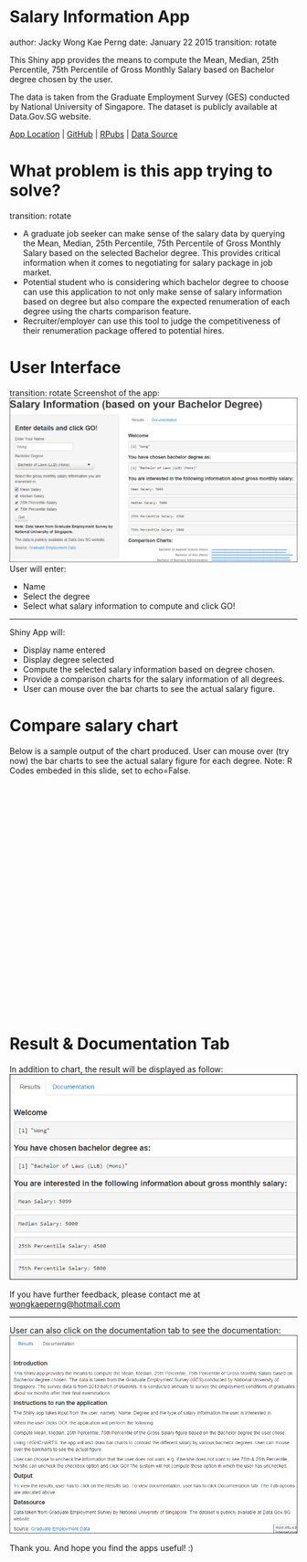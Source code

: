Salary Information App
=============================
author: Jacky Wong Kae Perng
date: January 22 2015
transition: rotate

This Shiny app provides the means to compute the Mean, Median, 25th Percentile, 75th Percentile of Gross Monthly Salary based on Bachelor degree chosen by the user. 

The data is taken from the Graduate Employment Survey (GES) conducted by National University of Singapore. The dataset is publicly available at Data.Gov.SG website.

[App Location](https://wongkaeperng.shinyapps.io/salary2/) |
[GitHub](https://github.com/wongkaeperng) |
[RPubs](http://rpubs.com/wongkaeperng/54928) |
[Data Source](http://data.gov.sg/Metadata/SGMatadata.aspx?id=0319010000000013941E&mid=113198&t=TEXTUAL)

What problem is this app trying to solve?
=========================================
transition: rotate
- A graduate job seeker can make sense of the salary data by querying the  Mean, Median, 25th Percentile, 75th Percentile of Gross Monthly Salary based on the selected Bachelor degree. This provides critical information when it comes to negotiating for salary package in job market.
- Potential student who is considering which bachelor degree to choose can use this application to not only make sense of salary information based on degree but also compare the expected renumeration of each degree using the charts comparison feature.
- Recruiter/employer can use this tool to judge the competitiveness of their renumeration package offered to potential hires.

User Interface
==============
transition: rotate
Screenshot of the app:
![alt text](ui.png)
User will enter:
- Name
- Select the degree
- Select what salary information to compute and click GO!

***

Shiny App will:
- Display name entered
- Display degree selected
- Compute the selected salary information based on degree chosen.
- Provide a comparison charts for the salary information of all degrees. 
- User can mouse over the bar charts to see the actual salary figure.

Compare salary chart
====================
Below is a sample output of the chart produced. User can mouse over (try now) the bar charts to see the actual salary figure for each degree. Note: R Codes embeded in this slide, set to echo=False.

<script type='text/javascript' src=//code.jquery.com/jquery-1.9.1.min.js></script>
<script type='text/javascript' src=//code.highcharts.com/highcharts.js></script>
<script type='text/javascript' src=//code.highcharts.com/highcharts-more.js"></script>
<script type='text/javascript' src=//code.highcharts.com/modules/exporting.js></script> 
 <style>
  .rChart {
    display: block;
    margin-left: auto; 
    margin-right: auto;
    width: 800px;
    height: 400px;
  }  
  </style>
<div id = 'PlotMedian' class = 'rChart highcharts'></div>
<script type='text/javascript'>
    (function($){
        $(function () {
            var chart = new Highcharts.Chart({
 "dom": "PlotMedian",
"width":            800,
"height":            400,
"credits": {
 "href": null,
"text": null 
},
"exporting": {
 "enabled": false 
},
"title": {
 "text": null 
},
"yAxis": [
 {
 "title": {
 "text": "Median" 
} 
} 
],
"series": [
 {
 "data": [
 [
 "Bachelor of Applied Science (Hons)",
          2900 
],
[
 "Bachelor of Arts",
          2800 
],
[
 "Bachelor of Arts (Hons)",
          3200 
],
[
 "Bachelor of Arts (Industrial Design)",
          2650 
],
[
 "Bachelor of Business Administration",
          3000 
],
[
 "Bachelor of Business Administration (Accountancy)",
          2700 
],
[
 "Bachelor of Business Administration (Accountancy) (Hons)",
          2800 
],
[
 "Bachelor of Business Administration (Hons)",
          3200 
],
[
 "Bachelor of Computing (Communications and Media)",
          3050 
],
[
 "Bachelor of Computing (Computer Science)",
          3425 
],
[
 "Bachelor of Computing (Electronic Commerce)",
          3080 
],
[
 "Bachelor of Computing (Information Systems)",
          3005 
],
[
 "Bachelor of Dental Surgery",
          4000 
],
[
 "Bachelor of Engineering (Bioengineering)",
          3000 
],
[
 "Bachelor of Engineering (Chemical Engineering)",
          3175 
],
[
 "Bachelor of Engineering (Civil Engineering)",
          3050 
],
[
 "Bachelor of Engineering (Computer Engineering)",
          3200 
],
[
 "Bachelor of Engineering (Electrical Engineering)",
          3200 
],
[
 "Bachelor of Engineering (Engineering Science)",
          3000 
],
[
 "Bachelor of Engineering (Environmental Engineering)",
          3110 
],
[
 "Bachelor of Engineering (Industrial and Systems Engineering)",
          3200 
],
[
 "Bachelor of Engineering (Materials Science and Engineering)",
          3000 
],
[
 "Bachelor of Engineering (Mechanical Engineering)",
          3225 
],
[
 "Bachelor of Laws (LLB) (Hons)",
          5000 
],
[
 "Bachelor of Medicine and Bachelor of Surgery (MBBS)",
          4500 
],
[
 "Bachelor of Science",
          2800 
],
[
 "Bachelor of Science (Hons)",
          3100 
],
[
 "Bachelor of Science (Nursing)",
          2950 
],
[
 "Bachelor of Science (Nursing) (Hons)",
          3025 
],
[
 "Bachelor of Science (Pharmacy) (Hons)",
          3500 
],
[
 "Bachelor of Science (Project and Facilities Management)",
          3000 
],
[
 "Bachelor of Science (Real Estate)",
          2900 
],
[
 "Bachelor of Social Sciences",
          3200 
] 
],
"type": "bar",
"marker": {
 "radius":              3 
} 
} 
],
"legend": {
 "enabled": false 
},
"xAxis": [
 {
 "title": {
 "text": "Course" 
},
"categories": [ "Bachelor of Applied Science (Hons)", "Bachelor of Arts", "Bachelor of Arts (Hons)", "Bachelor of Arts (Industrial Design)", "Bachelor of Business Administration", "Bachelor of Business Administration (Accountancy)", "Bachelor of Business Administration (Accountancy) (Hons)", "Bachelor of Business Administration (Hons)", "Bachelor of Computing (Communications and Media)", "Bachelor of Computing (Computer Science)", "Bachelor of Computing (Electronic Commerce)", "Bachelor of Computing (Information Systems)", "Bachelor of Dental Surgery", "Bachelor of Engineering (Bioengineering)", "Bachelor of Engineering (Chemical Engineering)", "Bachelor of Engineering (Civil Engineering)", "Bachelor of Engineering (Computer Engineering)", "Bachelor of Engineering (Electrical Engineering)", "Bachelor of Engineering (Engineering Science)", "Bachelor of Engineering (Environmental Engineering)", "Bachelor of Engineering (Industrial and Systems Engineering)", "Bachelor of Engineering (Materials Science and Engineering)", "Bachelor of Engineering (Mechanical Engineering)", "Bachelor of Laws (LLB) (Hons)", "Bachelor of Medicine and Bachelor of Surgery (MBBS)", "Bachelor of Science", "Bachelor of Science (Hons)", "Bachelor of Science (Nursing)", "Bachelor of Science (Nursing) (Hons)", "Bachelor of Science (Pharmacy) (Hons)", "Bachelor of Science (Project and Facilities Management)", "Bachelor of Science (Real Estate)", "Bachelor of Social Sciences" ] 
} 
],
"subtitle": {
 "text": null 
},
"id": "PlotMedian",
"chart": {
 "renderTo": "PlotMedian" 
} 
});
        });
    })(jQuery);
</script>

Result & Documentation Tab
==========================
In addition to chart, the result will be displayed as follow:
![alt text](result.png)

If you have further feedback, please contact me at wongkaeperng@hotmail.com 
***
User can also click on the documentation tab to see the documentation:
![alt text](doc.png)

Thank you. And hope you find the apps useful! :)

